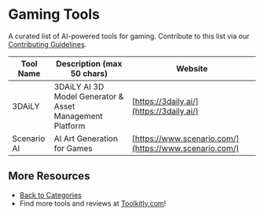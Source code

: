 # Gaming Tools

A curated list of AI-powered tools for gaming. Contribute to this list via our [Contributing Guidelines](../CONTRIBUTING.md).

| Tool Name | Description (max 50 chars) | Website |
|-----------|----------------------------|---------|
| 3DAiLY | 3DAiLY AI 3D Model Generator & Asset Management Platform | [https://3daily.ai/](https://3daily.ai/) |
| Scenario AI | AI Art Generation for Games | [https://www.scenario.com/](https://www.scenario.com/) |

## More Resources
- [Back to Categories](../README.md)
- Find more tools and reviews at [Toolkitly.com](https://toolkitly.com)!
